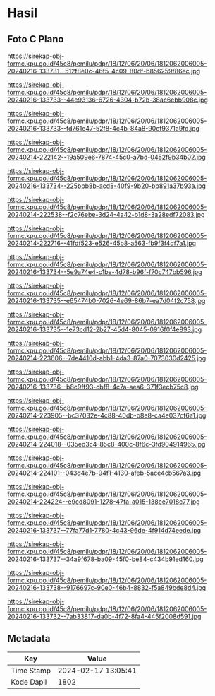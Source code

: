 # Hasil

## Foto C Plano

https://sirekap-obj-formc.kpu.go.id/45c8/pemilu/pdpr/18/12/06/20/06/1812062006005-20240216-133731--512f8e0c-46f5-4c09-80df-b856259f86ec.jpg

https://sirekap-obj-formc.kpu.go.id/45c8/pemilu/pdpr/18/12/06/20/06/1812062006005-20240216-133733--44e93136-6726-4304-b72b-38ac6ebb908c.jpg

https://sirekap-obj-formc.kpu.go.id/45c8/pemilu/pdpr/18/12/06/20/06/1812062006005-20240216-133733--fd761e47-52f8-4c4b-84a8-90cf9371a9fd.jpg

https://sirekap-obj-formc.kpu.go.id/45c8/pemilu/pdpr/18/12/06/20/06/1812062006005-20240214-222142--19a509e6-7874-45c0-a7bd-0452f9b34b02.jpg

https://sirekap-obj-formc.kpu.go.id/45c8/pemilu/pdpr/18/12/06/20/06/1812062006005-20240216-133734--225bbb8b-acd8-40f9-9b20-bb891a37b93a.jpg

https://sirekap-obj-formc.kpu.go.id/45c8/pemilu/pdpr/18/12/06/20/06/1812062006005-20240214-222538--f2c76ebe-3d24-4a42-b1d8-3a28edf72083.jpg

https://sirekap-obj-formc.kpu.go.id/45c8/pemilu/pdpr/18/12/06/20/06/1812062006005-20240214-222716--41fdf523-e526-45b8-a563-fb9f3f4df7a1.jpg

https://sirekap-obj-formc.kpu.go.id/45c8/pemilu/pdpr/18/12/06/20/06/1812062006005-20240216-133734--5e9a74e4-c1be-4d78-b96f-f70c747bb596.jpg

https://sirekap-obj-formc.kpu.go.id/45c8/pemilu/pdpr/18/12/06/20/06/1812062006005-20240216-133735--e65474b0-7026-4e69-86b7-ea7d04f2c758.jpg

https://sirekap-obj-formc.kpu.go.id/45c8/pemilu/pdpr/18/12/06/20/06/1812062006005-20240216-133735--1e73cd12-2b27-45d4-8045-0916f0f4e893.jpg

https://sirekap-obj-formc.kpu.go.id/45c8/pemilu/pdpr/18/12/06/20/06/1812062006005-20240214-223606--7de4410d-abb1-4da3-87a0-7073030d2425.jpg

https://sirekap-obj-formc.kpu.go.id/45c8/pemilu/pdpr/18/12/06/20/06/1812062006005-20240216-133736--b8c9ff93-cbf8-4c7a-aea6-371f3ecb75c8.jpg

https://sirekap-obj-formc.kpu.go.id/45c8/pemilu/pdpr/18/12/06/20/06/1812062006005-20240214-223905--bc37032e-4c88-40db-b8e8-ca4e037cf6a1.jpg

https://sirekap-obj-formc.kpu.go.id/45c8/pemilu/pdpr/18/12/06/20/06/1812062006005-20240214-224018--035ed3c4-85c8-400c-8f6c-3fd904914965.jpg

https://sirekap-obj-formc.kpu.go.id/45c8/pemilu/pdpr/18/12/06/20/06/1812062006005-20240214-224101--043d4e7b-94f1-4130-afeb-5ace4cb567a3.jpg

https://sirekap-obj-formc.kpu.go.id/45c8/pemilu/pdpr/18/12/06/20/06/1812062006005-20240214-224224--e9cd8091-1278-47fa-a015-138ee7018c77.jpg

https://sirekap-obj-formc.kpu.go.id/45c8/pemilu/pdpr/18/12/06/20/06/1812062006005-20240216-133737--77fa77d1-7780-4c43-96de-4f914d74eede.jpg

https://sirekap-obj-formc.kpu.go.id/45c8/pemilu/pdpr/18/12/06/20/06/1812062006005-20240216-133737--34a9f678-ba09-45f0-be84-c434b91ed160.jpg

https://sirekap-obj-formc.kpu.go.id/45c8/pemilu/pdpr/18/12/06/20/06/1812062006005-20240216-133738--9176697c-90e0-46b4-8832-f5a849bde8d4.jpg

https://sirekap-obj-formc.kpu.go.id/45c8/pemilu/pdpr/18/12/06/20/06/1812062006005-20240216-133732--7ab33817-da0b-4f72-8fa4-445f2008d591.jpg


## Metadata

| Key        | Value               |
| ---------- | ------------------- |
| Time Stamp | 2024-02-17 13:05:41 |
| Kode Dapil | 1802                |



